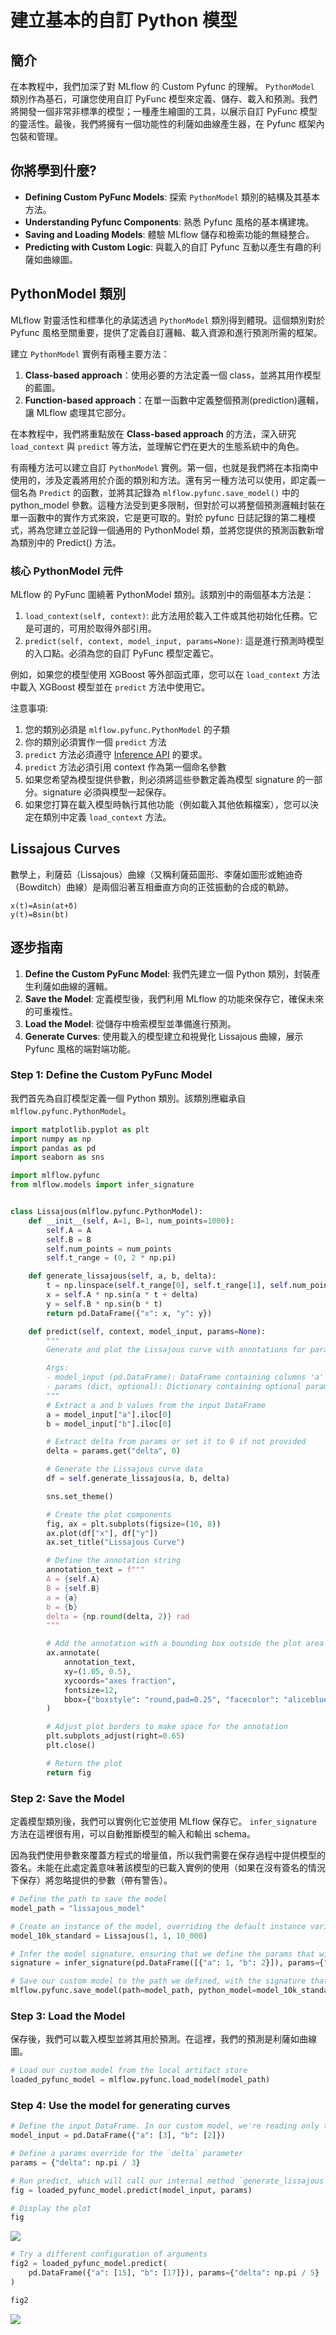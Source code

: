 # 建立基本的自訂 Python 模型

## 簡介

在本教程中，我們加深了對 MLflow 的 Custom Pyfunc 的理解。 `PythonModel` 類別作為基石，可讓您使用自訂 PyFunc 模型來定義、儲存、載入和預測。我們將開發一個非常非標準的模型；一種產生繪圖的工具，以展示自訂 PyFunc 模型的靈活性。最後，我們將擁有一個功能性的利薩如曲線產生器，在 Pyfunc 框架內包裝和管理。

## 你將學到什麼?

- **Defining Custom PyFunc Models**: 探索 `PythonModel` 類別的結構及其基本方法。
- **Understanding Pyfunc Components**: 熟悉 Pyfunc 風格的基本構建塊。
- **Saving and Loading Models**: 體驗 MLflow 儲存和檢索功能的無縫整合。
- **Predicting with Custom Logic**: 與載入的自訂 Pyfunc 互動以產生有趣的利薩如曲線圖。

## PythonModel 類別

MLflow 對靈活性和標準化的承諾透過 `PythonModel` 類別得到體現。這個類別對於 Pyfunc 風格至關重要，提供了定義自訂邏輯、載入資源和進行預測所需的框架。

建立 `PythonModel` 實例有兩種主要方法： 

1. **Class-based approach**：使用必要的方法定義一個 class，並將其用作模型的藍圖。 
2. **Function-based approach**：在單一函數中定義整個預測(prediction)邏輯，讓 MLflow 處理其它部分。

在本教程中，我們將重點放在 **Class-based approach** 的方法，深入研究 `load_context` 與 `predict` 等方法，並理解它們在更大的生態系統中的角色。

有兩種方法可以建立自訂 `PythonModel` 實例。第一個，也就是我們將在本指南中使用的，涉及定義將用於介面的類別和方法。還有另一種方法可以使用，即定義一個名為 `Predict` 的函數，並將其記錄為 `mlflow.pyfunc.save_model()` 中的 python_model 參數。這種方法受到更多限制，但對於可以將整個預測邏輯封裝在單一函數中的實作方式來說，它是更可取的。對於 pyfunc 日誌記錄的第二種模式，將為您建立並記錄一個通用的 PythonModel 類，並將您提供的預測函數新增為類別中的 Predict() 方法。

### 核心 PythonModel 元件

MLflow 的 PyFunc 圍繞著 PythonModel 類別。該類別中的兩個基本方法是：

1. `load_context(self, context)`: 此方法用於載入工件或其他初始化任務。它是可選的，可用於取得外部引用。
2. `predict(self, context, model_input, params=None)`: 這是進行預測時模型的入口點。必須為您的自訂 PyFunc 模型定義它。

例如，如果您的模型使用 XGBoost 等外部函式庫，您可以在 `load_context` 方法中載入 XGBoost 模型並在 `predict` 方法中使用它。

注意事項:

1. 您的類別必須是 `mlflow.pyfunc.PythonModel` 的子類
2. 你的類別必須實作一個 `predict` 方法
3. `predict` 方法必須遵守 [Inference API](https://www.mlflow.org/docs/latest/python_api/mlflow.pyfunc.html#inference-api) 的要求。
4. `predict` 方法必須引用 context 作為第一個命名參數
5. 如果您希望為模型提供參數，則必須將這些參數定義為模型 signature 的一部分。signature 必須與模型一起保存。
6. 如果您打算在載入模型時執行其他功能（例如載入其他依賴檔案），您可以決定在類別中定義 `load_context` 方法。

## Lissajous Curves

數學上，利薩茹（Lissajous）曲線（又稱利薩茹圖形、李薩如圖形或鮑迪奇（Bowditch）曲線）是兩個沿著互相垂直方向的正弦振動的合成的軌跡。

```
x(t)=Asin(at+δ)
y(t)=Bsin(bt)
```

## 逐步指南

1. **Define the Custom PyFunc Model**: 我們先建立一個 Python 類別，封裝產生利薩如曲線的邏輯。
2. **Save the Model**: 定義模型後，我們利用 MLflow 的功能來保存它，確保未來的可重複性。
3. **Load the Model**: 從儲存中檢索模型並準備進行預測。
4. **Generate Curves**: 使用載入的模型建立和視覺化 Lissajous 曲線，展示 Pyfunc 風格的端對端功能。


### Step 1: Define the Custom PyFunc Model

我們首先為自訂模型定義一個 Python 類別。該類別應繼承自 `mlflow.pyfunc.PythonModel`。

```python
import matplotlib.pyplot as plt
import numpy as np
import pandas as pd
import seaborn as sns

import mlflow.pyfunc
from mlflow.models import infer_signature


class Lissajous(mlflow.pyfunc.PythonModel):
    def __init__(self, A=1, B=1, num_points=1000):
        self.A = A
        self.B = B
        self.num_points = num_points
        self.t_range = (0, 2 * np.pi)

    def generate_lissajous(self, a, b, delta):
        t = np.linspace(self.t_range[0], self.t_range[1], self.num_points)
        x = self.A * np.sin(a * t + delta)
        y = self.B * np.sin(b * t)
        return pd.DataFrame({"x": x, "y": y})

    def predict(self, context, model_input, params=None):
        """
        Generate and plot the Lissajous curve with annotations for parameters.

        Args:
        - model_input (pd.DataFrame): DataFrame containing columns 'a' and 'b'.
        - params (dict, optional): Dictionary containing optional parameter 'delta'.
        """
        # Extract a and b values from the input DataFrame
        a = model_input["a"].iloc[0]
        b = model_input["b"].iloc[0]

        # Extract delta from params or set it to 0 if not provided
        delta = params.get("delta", 0)

        # Generate the Lissajous curve data
        df = self.generate_lissajous(a, b, delta)

        sns.set_theme()

        # Create the plot components
        fig, ax = plt.subplots(figsize=(10, 8))
        ax.plot(df["x"], df["y"])
        ax.set_title("Lissajous Curve")

        # Define the annotation string
        annotation_text = f"""
        A = {self.A}
        B = {self.B}
        a = {a}
        b = {b}
        delta = {np.round(delta, 2)} rad
        """

        # Add the annotation with a bounding box outside the plot area
        ax.annotate(
            annotation_text,
            xy=(1.05, 0.5),
            xycoords="axes fraction",
            fontsize=12,
            bbox={"boxstyle": "round,pad=0.25", "facecolor": "aliceblue", "edgecolor": "black"},
        )

        # Adjust plot borders to make space for the annotation
        plt.subplots_adjust(right=0.65)
        plt.close()

        # Return the plot
        return fig
```

### Step 2: Save the Model

定義模型類別後，我們可以實例化它並使用 MLflow 保存它。 `infer_signature` 方法在這裡很有用，可以自動推斷模型的輸入和輸出 schema。

因為我們使用參數來覆蓋方程式的增量值，所以我們需要在保存過程中提供模型的簽名。未能在此處定義意味著該模型的已載入實例的使用（如果在沒有簽名的情況下保存）將忽略提供的參數（帶有警告）。

```python
# Define the path to save the model
model_path = "lissajous_model"

# Create an instance of the model, overriding the default instance variables `A`, `B`, and `num_points`
model_10k_standard = Lissajous(1, 1, 10_000)

# Infer the model signature, ensuring that we define the params that will be available for customization at inference time
signature = infer_signature(pd.DataFrame([{"a": 1, "b": 2}]), params={"delta": np.pi / 5})

# Save our custom model to the path we defined, with the signature that we declared
mlflow.pyfunc.save_model(path=model_path, python_model=model_10k_standard, signature=signature)
```

### Step 3: Load the Model

保存後，我們可以載入模型並將其用於預測。在這裡，我們的預測是利薩如曲線圖。

```python
# Load our custom model from the local artifact store
loaded_pyfunc_model = mlflow.pyfunc.load_model(model_path)
```

### Step 4: Use the model for generating curves

```python
# Define the input DataFrame. In our custom model, we're reading only the first row of data to generate a plot.
model_input = pd.DataFrame({"a": [3], "b": [2]})

# Define a params override for the `delta` parameter
params = {"delta": np.pi / 3}

# Run predict, which will call our internal method `generate_lissajous` before generating a `matplotlib` plot showing the curve
fig = loaded_pyfunc_model.predict(model_input, params)

# Display the plot
fig
```

![](./assets/traditional-ml_creating-custom-pyfunc_notebooks_basic-pyfunc_10_0.png)

```python
# Try a different configuration of arguments
fig2 = loaded_pyfunc_model.predict(
    pd.DataFrame({"a": [15], "b": [17]}), params={"delta": np.pi / 5}
)

fig2
```

![](./assets/traditional-ml_creating-custom-pyfunc_notebooks_basic-pyfunc_11_0.png)
